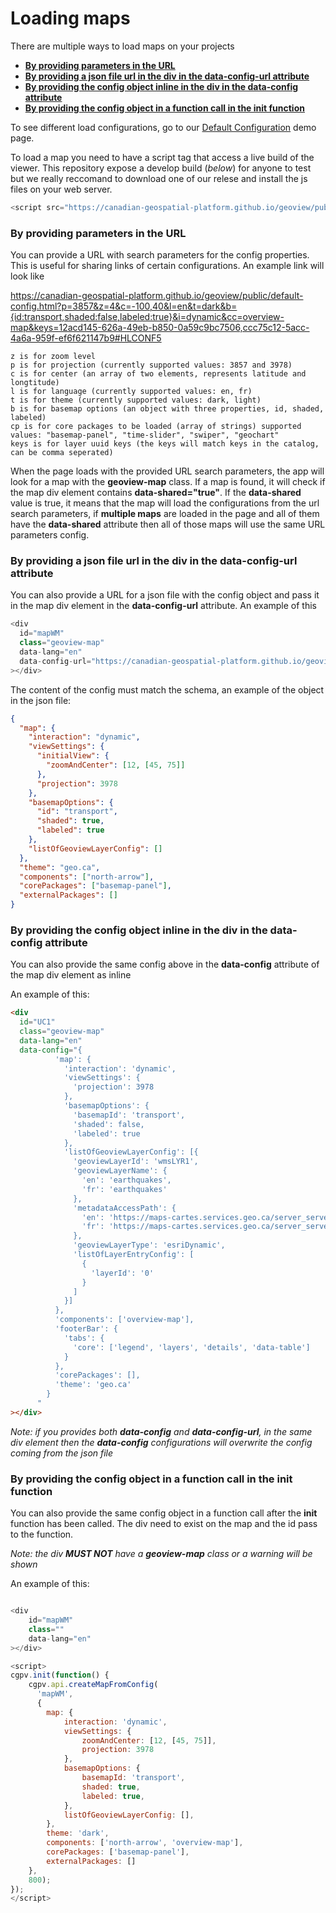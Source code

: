 # Loading maps

There are multiple ways to load maps on your projects

- [**By providing parameters in the URL**](#by-providing-parameters-in-the-url)
- [**By providing a json file url in the div in the data-config-url attribute**](#by-providing-a-json-file-url-in-the-div-in-the-data-config-url-attribute)
- [**By providing the config object inline in the div in the data-config attribute**](#by-providing-the-config-object-inline-in-the-div-in-the-data-config-attribute)
- [**By providing the config object in a function call in the init function**](#by-providing-the-config-object-in-a-function-call-in-the-init-function)

To see different load configurations, go to our [Default Configuration](https://canadian-geospatial-platform.github.io/geoview/public/default-config.html?p=3857&z=4&c=-100,40&l=en&t=dark&b=basemapId:transport,shaded:false,labeled:true&i=dynamic&cc=overview-map&keys=12acd145-626a-49eb-b850-0a59c9bc7506,ccc75c12-5acc-4a6a-959f-ef6f621147b9#HLCONF7) demo page.

To load a map you need to have a script tag that access a live build of the viewer. This repository expose a develop build (_below_) for anyone to test but we really reccomand to download one of our relese and install the js files on your web server.
```js
<script src="https://canadian-geospatial-platform.github.io/geoview/public/cgpv-main.js"></script>
```

### By providing parameters in the URL

You can provide a URL with search parameters for the config properties. This is useful for sharing links of certain configurations. An example link will look like

https://canadian-geospatial-platform.github.io/geoview/public/default-config.html?p=3857&z=4&c=-100,40&l=en&t=dark&b={id:transport,shaded:false,labeled:true}&i=dynamic&cc=overview-map&keys=12acd145-626a-49eb-b850-0a59c9bc7506,ccc75c12-5acc-4a6a-959f-ef6f621147b9#HLCONF5

```
z is for zoom level
p is for projection (currently supported values: 3857 and 3978)
c is for center (an array of two elements, represents latitude and longtitude)
l is for language (currently supported values: en, fr)
t is for theme (currently supported values: dark, light)
b is for basemap options (an object with three properties, id, shaded, labeled)
cp is for core packages to be loaded (array of strings) supported values: "basemap-panel", "time-slider", "swiper", "geochart"
keys is for layer uuid keys (the keys will match keys in the catalog, can be comma seperated)
```

When the page loads with the provided URL search parameters, the app will look for a map with the **geoview-map** class. If a map is found, it will check if the map div element contains **data-shared="true"**. If the **data-shared** value is true, it means that the map will load the configurations from the url search parameters, if **multiple maps** are loaded in the page and all of them have the **data-shared** attribute then all of those maps will use the same URL parameters config.

### By providing a json file url in the div in the data-config-url attribute

You can also provide a URL for a json file with the config object and pass it in the map div element in the **data-config-url** attribute. An example of this

```js
<div
  id="mapWM"
  class="geoview-map"
  data-lang="en"
  data-config-url="https://canadian-geospatial-platform.github.io/geoview/public/configs/my-config.json"
></div>
```

The content of the config must match the schema, an example of the object in the json file:

```json
{
  "map": {
    "interaction": "dynamic",
    "viewSettings": {
      "initialView": {
        "zoomAndCenter": [12, [45, 75]]
      },
      "projection": 3978
    },
    "basemapOptions": {
      "id": "transport",
      "shaded": true,
      "labeled": true
    },
    "listOfGeoviewLayerConfig": []
  },
  "theme": "geo.ca",
  "components": ["north-arrow"],
  "corePackages": ["basemap-panel"],
  "externalPackages": []
}
```

### By providing the config object inline in the div in the data-config attribute

You can also provide the same config above in the **data-config** attribute of the map div element as inline

An example of this:

```html
<div
  id="UC1"
  class="geoview-map"
  data-lang="en"
  data-config="{
          'map': {
            'interaction': 'dynamic',
            'viewSettings': {
              'projection': 3978
            },
            'basemapOptions': {
              'basemapId': 'transport',
              'shaded': false,
              'labeled': true
            },
            'listOfGeoviewLayerConfig': [{
              'geoviewLayerId': 'wmsLYR1',
              'geoviewLayerName': {
                'en': 'earthquakes',
                'fr': 'earthquakes'
              },
              'metadataAccessPath': {
                'en': 'https://maps-cartes.services.geo.ca/server_serveur/rest/services/NRCan/earthquakes_en/MapServer/',
                'fr': 'https://maps-cartes.services.geo.ca/server_serveur/rest/services/NRCan/earthquakes_en/MapServer/'
              },
              'geoviewLayerType': 'esriDynamic',
              'listOfLayerEntryConfig': [
                {
                  'layerId': '0'
                }
              ]
            }]
          },
          'components': ['overview-map'],
          'footerBar': {
            'tabs': {
              'core': ['legend', 'layers', 'details', 'data-table']
            }
          },
          'corePackages': [],
          'theme': 'geo.ca'
        }
      "
></div>
```

_Note: if you provides both **data-config** and **data-config-url**, in the same div element then the **data-config** configurations will overwrite the config coming from the json file_

### By providing the config object in a function call in the init function

You can also provide the same config object in a function call after the **init** function has been called. The div need to exist on the map and the id pass to the function.

_Note: the div **MUST NOT** have a **geoview-map** class or a warning will be shown_

An example of this:

```js

<div
    id="mapWM"
    class=""
    data-lang="en"
></div>

<script>
cgpv.init(function() {
    cgpv.api.createMapFromConfig(
      'mapWM',
      {
        map: {
            interaction: 'dynamic',
            viewSettings: {
                zoomAndCenter: [12, [45, 75]],
                projection: 3978
            },
            basemapOptions: {
                basemapId: 'transport',
                shaded: true,
                labeled: true,
            },
            listOfGeoviewLayerConfig: [],
        },
        theme: 'dark',
        components: ['north-arrow', 'overview-map'],
        corePackages: ['basemap-panel'],
        externalPackages: []
    },
    800);
});
</script>
```
